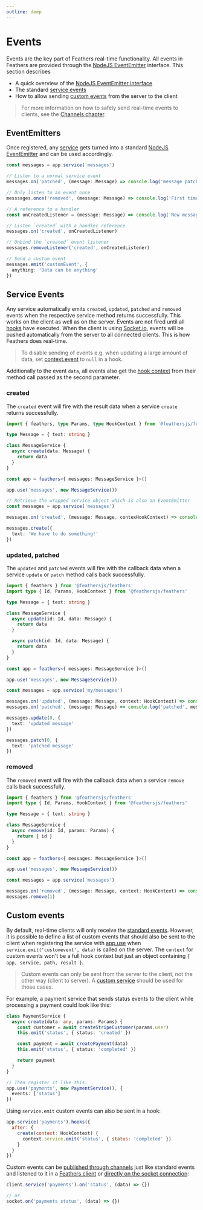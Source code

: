 ```yaml
---
outline: deep
---
```


# Events

Events are the key part of Feathers real-time functionality. All events in Feathers are provided through the [NodeJS EventEmitter](https://nodejs.org/api/events.html) interface. This section describes

- A quick overview of the [NodeJS EventEmitter interface](#eventemitters)
- The standard [service events](#service-events)
- How to allow sending [custom events](#custom-events) from the server to the client

<BlockQuote type="warning" label="Important">

For more information on how to safely send real-time events to clients, see the [Channels chapter](./channels.md).

</BlockQuote>

## EventEmitters

Once registered, any [service](./services.md) gets turned into a standard [NodeJS EventEmitter](https://nodejs.org/api/events.html) and can be used accordingly.

```ts
const messages = app.service('messages')

// Listen to a normal service event
messages.on('patched', (message: Message) => console.log('message patched', message))

// Only listen to an event once
messsages.once('removed', (message: Message) => console.log('First time a message has been removed', message))

// A reference to a handler
const onCreatedListener = (message: Message) => console.log('New message created', message)

// Listen `created` with a handler reference
messages.on('created', onCreatedListener)

// Unbind the `created` event listener
messages.removeListener('created', onCreatedListener)

// Send a custom event
messages.emit('customEvent', {
  anything: 'Data can be anything'
})
```

## Service Events

Any service automatically emits `created`, `updated`, `patched` and `removed` events when the respective service method returns successfully. This works on the client as well as on the server. Events are not fired until all [hooks](./hooks.md) have executed. When the client is using [Socket.io](socketio.md), events will be pushed automatically from the server to all connected clients. This is how Feathers does real-time.

<BlockQuote type="tip">

To disable sending of events e.g. when updating a large amount of data, set [context.event](./hooks.md#context-event) to `null` in a hook.

</BlockQuote>

Additionally to the event `data`, all events also get the [hook context](./hooks.md) from their method call passed as the second parameter.

### created

The `created` event will fire with the result data when a service `create` returns successfully.

```ts
import { feathers, type Params, type HookContext } from '@feathersjs/feathers'

type Message = { text: string }

class MessageService {
  async create(data: Message) {
    return data
  }
}

const app = feathers<{ messages: MessageService }>()

app.use('messages', new MessageService())

// Retrieve the wrapped service object which is also an EventEmitter
const messages = app.service('messages')

messages.on('created', (message: Message, contexHookContext) => console.log('created', message))

messages.create({
  text: 'We have to do something!'
})
```

### updated, patched

The `updated` and `patched` events will fire with the callback data when a service `update` or `patch` method calls back successfully.

```ts
import { feathers } from '@feathersjs/feathers'
import type { Id, Params, HookContext } from '@feathersjs/feathers'

type Message = { text: string }

class MessageService {
  async update(id: Id, data: Message) {
    return data
  }

  async patch(id: Id, data: Message) {
    return data
  }
}

const app = feathers<{ messages: MessageService }>()

app.use('messages', new MessageService())

const messages = app.service('my/messages')

messages.on('updated', (message: Message, context: HookContext) => console.log('updated', message))
messages.on('patched', (message: Message) => console.log('patched', message))

messages.update(0, {
  text: 'updated message'
})

messages.patch(0, {
  text: 'patched message'
})
```

### removed

The `removed` event will fire with the callback data when a service `remove` calls back successfully.

```ts
import { feathers } from '@feathersjs/feathers'
import type { Id, Params, HookContext } from '@feathersjs/feathers'

type Message = { text: string }

class MessageService {
  async remove(id: Id, params: Params) {
    return { id }
  }
}

const app = feathers<{ messages: MessageService }>()

app.use('messages', new MessageService())

const messages = app.service('messages')

messages.on('removed', (message: Message, context: HookContext) => console.log('removed', message))
messages.remove(1)
```

## Custom events

By default, real-time clients will only receive the [standard events](#service-events). However, it is possible to define a list of custom events that should also be sent to the client when registering the service with [app.use](./application.md##use-path-service-options) when `service.emit('customevent', data)` is called on the server. The `context` for custom events won't be a full hook context but just an object containing `{ app, service, path, result }`.

<BlockQuote type="warning" label="important">

Custom events can only be sent from the server to the client, not the other way (client to server). A [custom service](./services.md) should be used for those cases.

</BlockQuote>

For example, a payment service that sends status events to the client while processing a payment could look like this:

```ts
class PaymentService {
  async create(data: any, params: Params) {
    const customer = await createStripeCustomer(params.user)
    this.emit('status', { status: 'created' })

    const payment = await createPayment(data)
    this.emit('status', { status: 'completed' })

    return payment
  }
}

// Then register it like this:
app.use('payments', new PaymentService(), {
  events: ['status']
})
```

Using `service.emit` custom events can also be sent in a hook:

```js
app.service('payments').hooks({
  after: {
    create(context: HookContext) {
      context.service.emit('status', { status: 'completed' })
    }
  }
})
```

Custom events can be [published through channels](./channels.md#publishing) just like standard events and listened to it in a [Feathers client](./client.md) or [directly on the socket connection](./client/socketio.md#listening-to-events):

```js
client.service('payments').on('status', (data) => {})

// or
socket.on('payments status', (data) => {})
```
